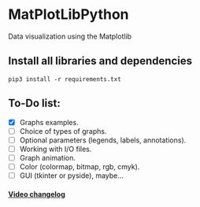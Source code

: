 # MatPlotLibPython
Data visualization using the Matplotlib

## Install all libraries and dependencies
```
pip3 install -r requirements.txt
```


## To-Do list:
- [X] Graphs examples.
- [ ] Choice of types of graphs.
- [ ] Optional parameters (legends, labels, annotations).
- [ ] Working with I/O files.
- [ ] Graph animation.
- [ ] Color (colormap, bitmap, rgb, cmyk).
- [ ] GUI (tkinter or pyside), maybe...

#### [Video changelog](https://youtube.com/playlist?list=PLA3FKi-vnDntW9FYGiK1foO5QWayBcBeK)
